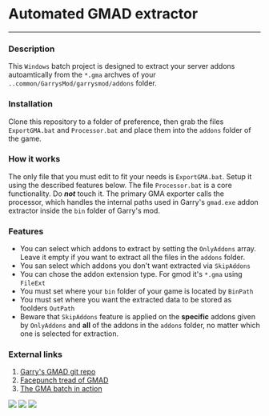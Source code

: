 # Automated GMAD extractor
--------------------------------------------------------
### Description
This `Windows` batch project is designed to extract your server addons autoamtically from the `*.gma` archves of your `..common/GarrysMod/garrysmod/addons` folder.

### Installation
Clone this repository to a folder of preference, then grab the files `ExportGMA.bat` and `Processor.bat` and place them into the `addons` folder of the game.

### How it works
The only file that you must edit to fit your needs is `ExportGMA.bat`. Setup it using the described features below. The file `Processor.bat` is a core functionality. Do _**not**_ touch it. The primary GMA exporter calls the processor, which handles the internal paths used in Garry's `gmad.exe` addon extractor inside the `bin` folder of Garry's mod.
    
### Features
  - You can select which addons to extract by setting the `OnlyAddons` array. Leave it empty if you want to extract all the files in the `addons` folder.
  - You san select which addons you don't want extracted via `SkipAddons`
  - You can chose the addon extension type. For gmod it's `*.gma` using `FileExt`
  - You must set where your `bin` folder of your game is located by `BinPath`
  - You must set where you want the extracted data to be stored as foolders `OutPath`
  - Beware that `SkipAddons` feature is applied on the  **specific** addons given by `OnlyAddons` and **all** of the addons in the `addons` folder, no matter which one is selected for extraction.
### External links
1) [Garry's GMAD git repo](https://github.com/garrynewman/gmad)
2) [Facepunch tread of GMAD](https://gmod.facepunch.com/f/gmoddev/lzyb/GMad-command-line-addon-creator-extractor/1/)
3) [The GMA batch in action](https://www.youtube.com/watch?v=PGxDcOWdCOE)

[![](https://img.youtube.com/vi/PGxDcOWdCOE/1.jpg)](http://www.youtube.com/watch?v=PGxDcOWdCOE "")
[![](https://img.youtube.com/vi/PGxDcOWdCOE/2.jpg)](http://www.youtube.com/watch?v=PGxDcOWdCOE "")
[![](https://img.youtube.com/vi/PGxDcOWdCOE/3.jpg)](http://www.youtube.com/watch?v=PGxDcOWdCOE "")
